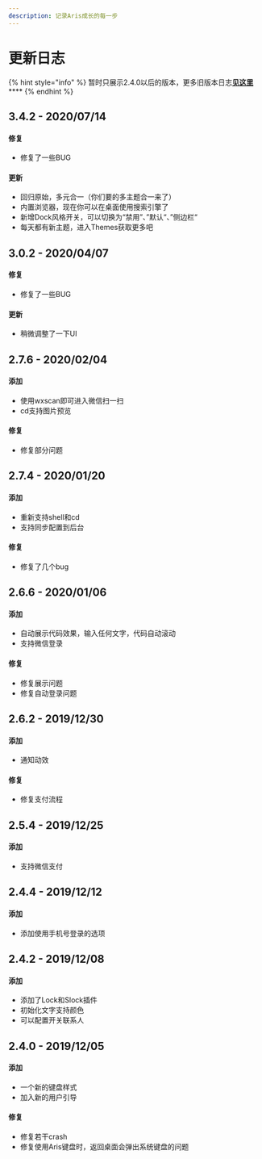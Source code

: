 ```yaml
---
description: 记录Aris成长的每一步
---
```


# 更新日志

{% hint style="info" %}
暂时只展示2.4.0以后的版本，更多旧版本日志[**见这里**](https://arislauncher.com/log/)\*\*\*\*
{% endhint %}

## 3.4.2 - 2020/07/14

#### 修复

* 修复了一些BUG

#### 更新

* 回归原始，多元合一（你们要的多主题合一来了）
* 内置浏览器，现在你可以在桌面使用搜索引擎了
* 新增Dock风格开关，可以切换为“禁用”、”默认“、”侧边栏“ 
* 每天都有新主题，进入Themes获取更多吧

#### 

## 3.0.2 - 2020/04/07

#### 修复

* 修复了一些BUG

#### 更新

* 稍微调整了一下UI

## 2.7.6 - 2020/02/04

#### 添加

* 使用wxscan即可进入微信扫一扫
* cd支持图片预览

#### 修复

* 修复部分问题

## 2.7.4 - 2020/01/20

#### 添加

* 重新支持shell和cd
* 支持同步配置到后台

#### 修复

* 修复了几个bug

## 2.6.6 - 2020/01/06

#### 添加

* 自动展示代码效果，输入任何文字，代码自动滚动
* 支持微信登录

#### 修复

* 修复展示问题
* 修复自动登录问题

## 2.6.2 - 2019/12/30

#### 添加

* 通知动效

#### 修复

* 修复支付流程

## 2.5.4 - 2019/12/25

#### 添加

* 支持微信支付

## 2.4.4 - 2019/12/12

#### 添加

* 添加使用手机号登录的选项

## 2.4.2 - 2019/12/08

#### 添加

* 添加了Lock和Slock插件
* 初始化文字支持颜色
* 可以配置开关联系人

## 2.4.0 - 2019/12/05

#### 添加

* 一个新的键盘样式
* 加入新的用户引导

#### 修复

* 修复若干crash
* 修复使用Aris键盘时，返回桌面会弹出系统键盘的问题









